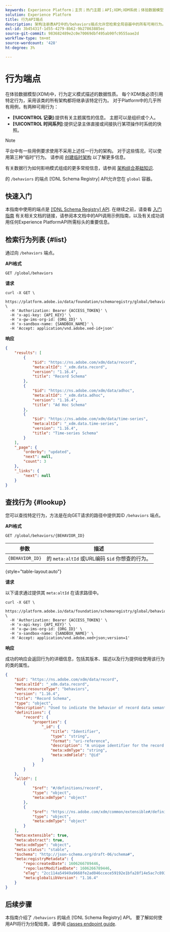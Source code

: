 ```yaml
---
keywords: Experience Platform；主页；热门主题；API;XDM;XDM系统；体验数据模型；体验数据模型；体验数据模型；数据模型；数据模型；模式注册表；模式注册表；行为；行为；行为；
solution: Experience Platform
title: 行为API端点
description: 架构注册表API中的/behaviors端点允许您检索全局容器中的所有可用行为。
exl-id: 3b45431f-1d55-4279-8b62-9b27863885ec
source-git-commit: 983682489e2c0e70069dbf495ab90fc9555aae2d
workflow-type: tm+mt
source-wordcount: '428'
ht-degree: 3%

---
```


# 行为端点

在体验数据模型(XDM)中，行为定义模式描述的数据性质。 每个XDM类必须引用特定行为，采用该类的所有架构都将继承该特定行为。 对于Platform中的几乎所有用例，有两种可用行为：

* **[!UICONTROL 记录]**:提供有关主题属性的信息。 主题可以是组织或个人。
* **[!UICONTROL 时间系列]**:提供记录主体直接或间接执行某项操作时系统的快照。

>[!NOTE]
>
>平台中有一些用例要求使用不采用上述任一行为的架构。 对于这些情况，可以使用第三种“临时”行为。 请参阅 [创建临时架构](../tutorials/ad-hoc.md) 以了解更多信息。
>
>有关数据行为如何影响模式组成的更多常规信息，请参阅 [架构组合基础知识](../schema/composition.md).

的 `/behaviors` 的端点 [!DNL Schema Registry] API允许您在 `global` 容器。

## 快速入门

本指南中使用的端点是 [[!DNL Schema Registry] API](https://www.adobe.io/apis/experienceplatform/home/api-reference.html#!acpdr/swagger-specs/behavior-registry.yaml). 在继续之前，请查看 [入门指南](./getting-started.md) 有关相关文档的链接，请参阅本文档中的API调用示例指南，以及有关成功调用任何Experience PlatformAPI所需标头的重要信息。

## 检索行为列表 {#list}

通过向 `/behaviors` 端点。

**API格式**

```http
GET /global/behaviors
```

**请求**

```shell
curl -X GET \
  https://platform.adobe.io/data/foundation/schemaregistry/global/behaviors \
  -H 'Authorization: Bearer {ACCESS_TOKEN}' \
  -H 'x-api-key: {API_KEY}' \
  -H 'x-gw-ims-org-id: {ORG_ID}' \
  -H 'x-sandbox-name: {SANDBOX_NAME}' \
  -H 'Accept: application/vnd.adobe.xed-id+json'
```

**响应**

```json
{
    "results": [
        {
            "$id": "https://ns.adobe.com/xdm/data/record",
            "meta:altId": "_xdm.data.record",
            "version": "1.16.4",
            "title": "Record Schema"
        },
        {
            "$id": "https://ns.adobe.com/xdm/data/adhoc",
            "meta:altId": "_xdm.data.adhoc",
            "version": "1.16.4",
            "title": "Ad Hoc Schema"
        },
        {
            "$id": "https://ns.adobe.com/xdm/data/time-series",
            "meta:altId": "_xdm.data.time-series",
            "version": "1.16.4",
            "title": "Time-series Schema"
        }
    ],
    "_page": {
        "orderby": "updated",
        "next": null,
        "count": 3
    },
    "_links": {
        "next": null
    }
}
```

## 查找行为 {#lookup}

您可以查找特定行为，方法是在向GET请求的路径中提供其ID `/behaviors` 端点。

**API格式**

```http
GET /global/behaviors/{BEHAVIOR_ID}
```

| 参数 | 描述 |
| --- | --- |
| `{BEHAVIOR_ID}` | 的 `meta:altId` 或URL编码 `$id` 你想查的行为。 |

{style=&quot;table-layout:auto&quot;}

**请求**

以下请求通过提供其 `meta:altId` 在请求路径中。

```shell
curl -X GET \
  https://platform.adobe.io/data/foundation/schemaregistry/global/behaviors/_xdm.data.record \
  -H 'Authorization: Bearer {ACCESS_TOKEN}' \
  -H 'x-api-key: {API_KEY}' \
  -H 'x-gw-ims-org-id: {ORG_ID}' \
  -H 'x-sandbox-name: {SANDBOX_NAME}' \
  -H 'Accept: application/vnd.adobe.xed+json;version=1'
```

**响应**

成功的响应会返回行为的详细信息，包括其版本、描述以及行为提供给使用该行为的类的属性。

```json
{
    "$id": "https://ns.adobe.com/xdm/data/record",
    "meta:altId": "_xdm.data.record",
    "meta:resourceType": "behaviors",
    "version": "1.16.4",
    "title": "Record Schema",
    "type": "object",
    "description": "Used to indicate the behavior of record data semantic when composed into data schemas.",
    "definitions": {
        "record": {
            "properties": {
                "_id": {
                    "title": "Identifier",
                    "type": "string",
                    "format": "uri-reference",
                    "description": "A unique identifier for the record.",
                    "meta:xdmType": "string",
                    "meta:xdmField": "@id"
                }
            }
        }
    },
    "allOf": [
        {
            "$ref": "#/definitions/record",
            "type": "object",
            "meta:xdmType": "object"
        },
        {
            "$ref": "https://ns.adobe.com/xdm/common/extensible#/definitions/@context",
            "type": "object",
            "meta:xdmType": "object"
        }
    ],
    "meta:extensible": true,
    "meta:abstract": true,
    "meta:xdmType": "object",
    "meta:status": "stable",
    "$schema": "http://json-schema.org/draft-06/schema#",
    "meta:registryMetadata": {
        "repo:createdDate": 1606266789446,
        "repo:lastModifiedDate": 1606266789446,
        "eTag": "2cc114a54949a9668fe2ad046ccece59192e1bfa28f14e5ac7c893acb7820ba2",
        "meta:globalLibVersion": "1.16.4"
    }
}
```

## 后续步骤

本指南介绍了 `/behaviors` 的端点 [!DNL Schema Registry] API。 要了解如何使用API将行为分配给类，请参阅 [classes endpoint guide](./classes.md).
